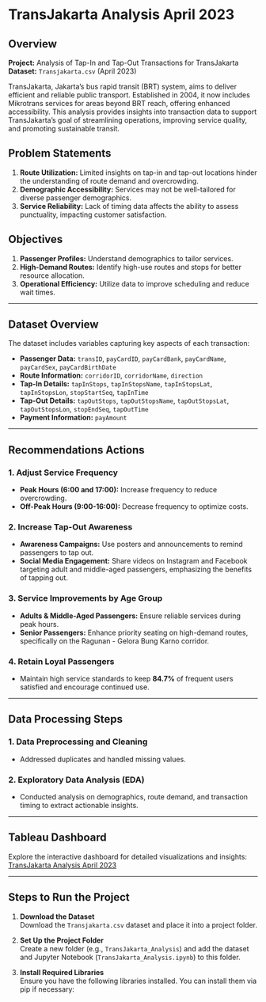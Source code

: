 # TransJakarta Analysis April 2023

## Overview
**Project:** Analysis of Tap-In and Tap-Out Transactions for TransJakarta  
**Dataset:** `Transjakarta.csv` (April 2023)  

TransJakarta, Jakarta’s bus rapid transit (BRT) system, aims to deliver efficient and reliable public transport. Established in 2004, it now includes Mikrotrans services for areas beyond BRT reach, offering enhanced accessibility. This analysis provides insights into transaction data to support TransJakarta’s goal of streamlining operations, improving service quality, and promoting sustainable transit.

## Problem Statements
1. **Route Utilization:** Limited insights on tap-in and tap-out locations hinder the understanding of route demand and overcrowding.
2. **Demographic Accessibility:** Services may not be well-tailored for diverse passenger demographics.
3. **Service Reliability:** Lack of timing data affects the ability to assess punctuality, impacting customer satisfaction.

## Objectives
1. **Passenger Profiles:** Understand demographics to tailor services.
2. **High-Demand Routes:** Identify high-use routes and stops for better resource allocation.
3. **Operational Efficiency:** Utilize data to improve scheduling and reduce wait times.

---

## Dataset Overview
The dataset includes variables capturing key aspects of each transaction:

- **Passenger Data:** `transID`, `payCardID`, `payCardBank`, `payCardName`, `payCardSex`, `payCardBirthDate`
- **Route Information:** `corridorID`, `corridorName`, `direction`
- **Tap-In Details:** `tapInStops`, `tapInStopsName`, `tapInStopsLat`, `tapInStopsLon`, `stopStartSeq`, `tapInTime`
- **Tap-Out Details:** `tapOutStops`, `tapOutStopsName`, `tapOutStopsLat`, `tapOutStopsLon`, `stopEndSeq`, `tapOutTime`
- **Payment Information:** `payAmount`

---

## Recommendations Actions

### 1. Adjust Service Frequency
   - **Peak Hours (6:00 and 17:00):** Increase frequency to reduce overcrowding.
   - **Off-Peak Hours (9:00-16:00):** Decrease frequency to optimize costs.

### 2. Increase Tap-Out Awareness
   - **Awareness Campaigns:** Use posters and announcements to remind passengers to tap out.
   - **Social Media Engagement:** Share videos on Instagram and Facebook targeting adult and middle-aged passengers, emphasizing the benefits of tapping out.

### 3. Service Improvements by Age Group
   - **Adults & Middle-Aged Passengers:** Ensure reliable services during peak hours.
   - **Senior Passengers:** Enhance priority seating on high-demand routes, specifically on the Ragunan - Gelora Bung Karno corridor.

### 4. Retain Loyal Passengers
   - Maintain high service standards to keep **84.7%** of frequent users satisfied and encourage continued use.

---

## Data Processing Steps

### 1. Data Preprocessing and Cleaning
   - Addressed duplicates and handled missing values.

### 2. Exploratory Data Analysis (EDA)
   - Conducted analysis on demographics, route demand, and transaction timing to extract actionable insights.

---

## Tableau Dashboard

Explore the interactive dashboard for detailed visualizations and insights:  
[TransJakarta Analysis April 2023](https://public.tableau.com/app/profile/kevin.rio.harristyando/viz/TransjakartaAnalysisApril2023/TransjakartaAnalysis)

---

## Steps to Run the Project

1. **Download the Dataset**  
   Download the `Transjakarta.csv` dataset and place it into a project folder.

2. **Set Up the Project Folder**  
   Create a new folder (e.g., `TransJakarta_Analysis`) and add the dataset and Jupyter Notebook (`TransJakarta_Analysis.ipynb`) to this folder.

3. **Install Required Libraries**  
   Ensure you have the following libraries installed. You can install them via pip if necessary:
